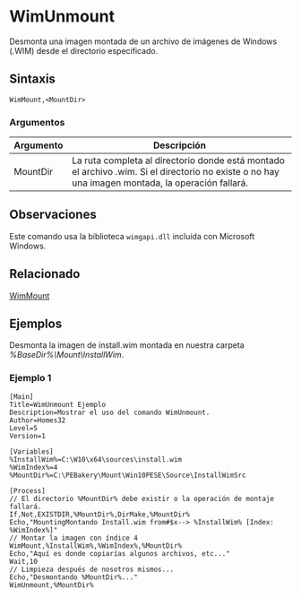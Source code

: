 # WimUnmount

Desmonta una imagen montada de un archivo de imágenes de Windows (.WIM) desde el directorio especificado.

## Sintaxis

```pebakery
WimMount,<MountDir>
```

### Argumentos

| Argumento | Descripción |
| --- | --- |
| MountDir | La ruta completa al directorio donde está montado el archivo .wim. Si el directorio no existe o no hay una imagen montada, la operación fallará. |

## Observaciones

Este comando usa la biblioteca `wimgapi.dll` incluida con Microsoft Windows.

## Relacionado

[WimMount](./WimMount.md)

## Ejemplos

Desmonta la imagen de install.wim montada en nuestra carpeta *%BaseDir%\Mount\InstallWim*.

### Ejemplo 1

```pebakery
[Main]
Title=WimUnmount Ejemplo
Description=Mostrar el uso del comando WimUnmount.
Author=Homes32
Level=5
Version=1

[Variables]
%InstallWim%=C:\W10\x64\sources\install.wim
%WimIndex%=4
%MountDir%=C:\PEBakery\Mount\Win10PESE\Source\InstallWimSrc

[Process]
// El directorio %MountDir% debe existir o la operación de montaje fallará.
If,Not,EXISTDIR,%MountDir%,DirMake,%MountDir%
Echo,"MountingMontando Install.wim from#$x--> %InstallWim% [Index: %WimIndex%]"
// Montar la imagen con índice 4
WimMount,%InstallWim%,%WimIndex%,%MountDir%
Echo,"Aquí es donde copiarías algunos archivos, etc..."
Wait,10
// Limpieza después de nosotros mismos...
Echo,"Desmontando %MountDir%..."
WimUnmount,%MountDir%
```
